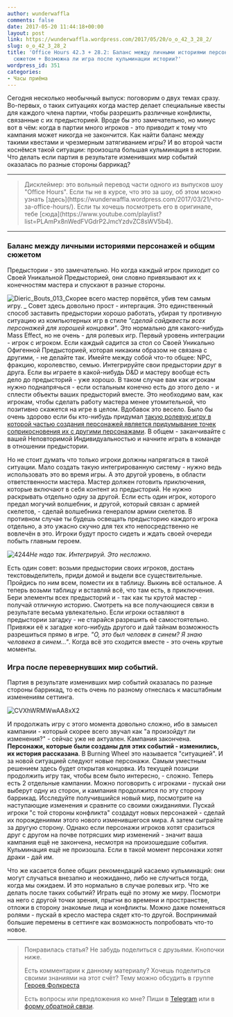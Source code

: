 ```yaml
---
author: wunderwaffla
comments: false
date: 2017-05-20 11:44:18+00:00
layout: post
link: https://wunderwaffla.wordpress.com/2017/05/20/o_o_42_3_28_2/
slug: o_o_42_3_28_2
title: 'Office Hours 42.3 + 28.2: Баланс между личными историями персонажей и общим
  сюжетом + Возможна ли игра после кульминации истории?'
wordpress_id: 351
categories:
- Часы приёма
---
```


Сегодня несколько необычный выпуск: поговорим о двух темах сразу.
Во-первых, о таких ситуациях когда мастер делает специальные квесты для каждого члена партии, чтобы разрешить различные конфликты, связанные с их предысторией. Вроде бы это замечательно, но минус вот в чём: когда в партии много игроков - это приводит к тому что кампания может никогда не закончится. Как найти баланс между такими квестами и чрезмерным затягиванием игры?
И во второй части коснёмся такой ситуации: произошла большая кульминация в истории. Что делать если партия в результате изменивших мир событий оказалась по разные стороны баррикад?

<!-- more -->



* * *





<blockquote>Дисклеймер: это вольный перевод части одного из выпусков шоу "Office Hours". Если ты не в курсе, что это за шоу, об этом можно узнать [здесь](https://wunderwaffla.wordpress.com/2017/03/21/что-за-office-hours/). Если ты хочешь посмотреть его в оригинале, тебе [сюда](https://www.youtube.com/playlist?list=PLAmPx8nWedFVGdrP2JmcYzdvZC8sWV5b4).</blockquote>





* * *








### Баланс между личными историями персонажей и общим сюжетом


Предыстории - это замечательно. Но когда каждый игрок приходит со Своей Уникальной Предысторией, они словно привязывают их к конечностям мастера и спускают в разные стороны.

![Dieric_Bouts_013](https://wunderwaffla.files.wordpress.com/2017/05/dieric_bouts_013.jpg)_Скорее всего мастер порвётся, убив тем самым игру.
_
Совет здесь довольно прост - интергация. Это единственный способ заставить предыстории хорошо работать, убирая ту противную ситуацию из компьютерных игр в стиле _"сделай сайдквесты всех персонажей для хорошей концовки"_. Это нормально для какого-нибудь Mass Effect, но не очень - для ролевых игр.
Первый уровень интеграции - игрок с игроком. Если каждый садится за стол со Своей Уникально Офигенной Предысторией, которая никаким образом не связана с другими, - не делайте так. Имейте между собой что-то общее: NPC, фракцию, королевство, семью. Интегрируйте свои предыстории друг в друга. Если вы играете в какой-нибудь D&D и мастеру вообще есть дело до предысторий - уже хорошо. В таком случае вам как игрокам нужно поднапрячься - если остальным конечно есть до этого дело - и сплести объекты ваших предысторий вместе. Это необходимо вам, как игрокам, чтобы сделать работу мастера менее утомительной, что позитивно скажется на игре в целом. Вдобавок это весело. Было бы очень здорово если бы кто-нибудь придумал [такую ролевую игру в которой частью создания персонажей является придумывание точек соприкосновения их с другими персонажами](http://indigogames.ru/shop/dw-pdf/). В общем - заканчивайте с вашей Неповторимой Индивидуальностью и начните играть в команде в отношении предыстории.

Но не стоит думать что только игроки должны напрягаться в такой ситуации. Мало создать такую интегрированную систему - нужно ведь использовать это во время игры. А это другой уровень, в области ответственности мастера. Мастер должен готовить приключения, которые включают в себя контент из предысторий. Не нужно раскрывать отдельно одну за другой. Если есть один игрок, которого предал могучий волшебник, и другой, который связан с армией скелетов, - сделай волшебника генералом армии скелетов. В противном случае ты будешь освещать предысторию каждого игрока отдельно, а это ужасно скучно для тех кто непосредственно не вовлечён в это. Игроки будут просто сидеть и ждать своей очереди побыть главным героем.

![4244](https://wunderwaffla.files.wordpress.com/2017/05/4244.jpg)_Не надо так. Интегрируй. Это несложно._

Есть один совет: возьми предыстории своих игроков, достань текстовыделитель, приди домой и выдели все существительные. Пройдись по ним всем, помести их в таблицу. Выкинь всё остальное. А теперь возьми таблицу и вставляй всё, что там есть, в приключения. Бери элементы всех предысторий и - так как ты крутой мастер - получай отличную историю. Смотреть на все получающиеся связи в результате весьма увлекательно. Если игроки оставляют в предыстории загадку - не старайся разрешить её самостоятельно. Привяжи её к загадке кого-нибудь другого и дай тайнам возможность разрешиться прямо в игре. _"О, это был человек в синем? Я знаю человека в синем..."_. Когда всё это сходится вместе - это очень крутые моменты.


### Игра после перевернувших мир событий.


Партия в результате изменивших мир событий оказалась по разные стороны баррикад, то есть очень по разному отнеслась к масштабным изменениям сеттинга.

![CVXhWRMWwAA8xX2](https://wunderwaffla.files.wordpress.com/2017/05/cvxhwrmwwaa8xx2.jpg)

И продолжать игру с этого момента довольно сложно, ибо в замысел кампании - который скорее всего звучал как "а произойдут ли изменения?" - сейчас уже не актуален. Кампания закончена. **Персонажи, которые были созданы для этих событий - изменились, их история рассказана**. В Burning Wheel это называется "ситуацией". И за новой ситуацией следуют новые персонажи. Самым уместным решением здесь будет открытая концовка. Из текущей позиции продолжить игру так, чтобы всем было интересно, - сложно. Теперь есть 2 отдельные кампании. Можно поговорить с игроками - пускай они выберут одну из сторон, и кампания продолжится по эту сторону баррикад. Исследуйте получившийся новый мир, посмотрите на наступающие изменения и сравните со своими ожиданиями. Пускай игроки "с той стороны конфликта" создадут новых персонажей - сделай их порождениями этого нового изменившегося мира. А затем сыграйте за другую сторону.
Однако если персонажи игроков хотят сразиться друг с другом на почве потрясших мир изменений - значит ваша кампания ещё не закончена, несмотря на произошедшие события. Кульминация ещё не произошла. Если в такой момент персонажи хотят драки - дай им.

Что же касается более общих рекомендаций касаемо кульминаций: они могут случаться внезапно и неожиданно, либо не случиться тогда, когда мы ожидаем. И это нормально в случае ролевых игр. Что же делать после таких событий? Играть ещё по этому же миру. Посмотри на него с другой точки зрения, прыгни во времени и пространстве, отложи в сторону знакомые лица и конфликты. Можно даже поменяться ролями - пускай в кресло мастера сядет кто-то другой. Воспринимай большие перемены в сеттинге как возможность попробовать что-то новое.







* * *





<blockquote>Понравилась статья? Не забудь поделиться с друзьями. Кнопочки ниже.

Есть комментарии к данному материалу? Хочешь поделиться своими знаниями на этот счёт? Тему можно обсудить в группе [Героев Фолкреста](https://vk.com/heroesoffallcrest)

Есть вопросы или предложения ко мне? Пиши в [Telegram](https://t.me/wunderwaffla) или в [форму обратной связи](https://wunderwaffla.wordpress.com/contact/).</blockquote>
